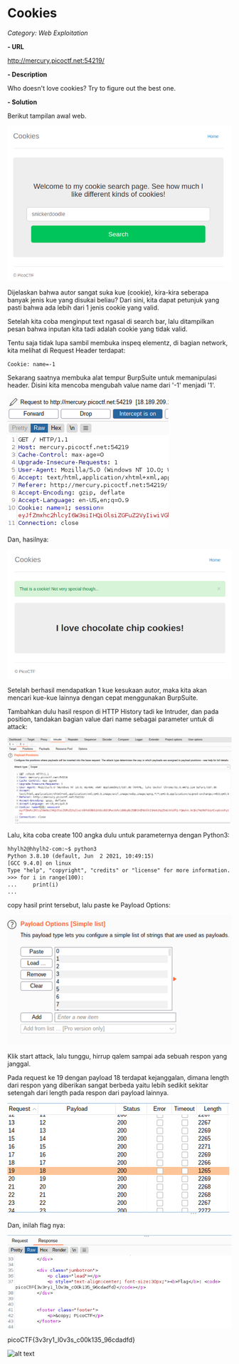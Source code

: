 
# Cookies
*Category: Web Exploitation*

**- URL**

http://mercury.picoctf.net:54219/

**- Description**

Who doesn't love cookies? Try to figure out the best one. 

**- Solution**

Berikut tampilan awal web.

![alt text](https://raw.githubusercontent.com/nuzulh/CTF-WriteUp/main/picoCTF/Cookies/tampilan-web.png)

Dijelaskan bahwa autor sangat suka kue (cookie), kira-kira seberapa banyak jenis kue yang disukai beliau?
Dari sini, kita dapat petunjuk yang pasti bahwa ada lebih dari 1 jenis cookie yang valid.

Setelah kita coba menginput text ngasal di search bar, lalu ditampilkan pesan bahwa inputan kita tadi adalah cookie yang tidak valid.

Tentu saja tidak lupa sambil membuka inspeq elementz, di bagian network, kita melihat di Request Header terdapat:

```
Cookie: name=-1
```

Sekarang saatnya membuka alat tempur BurpSuite untuk memanipulasi header. Disini kita mencoba mengubah value name dari '-1' menjadi '1'.

![alt text](https://raw.githubusercontent.com/nuzulh/CTF-WriteUp/main/picoCTF/Cookies/ubah-name.png)

Dan, hasilnya:

![alt text](https://raw.githubusercontent.com/nuzulh/CTF-WriteUp/main/picoCTF/Cookies/berhasil.png)

Setelah berhasil mendapatkan 1 kue kesukaan autor, maka kita akan mencari kue-kue lainnya dengan cepat menggunakan BurpSuite.

Tambahkan dulu hasil respon di HTTP History tadi ke Intruder, dan pada position, tandakan bagian value dari name sebagai parameter untuk di attack:

![alt text](https://raw.githubusercontent.com/nuzulh/CTF-WriteUp/main/picoCTF/Cookies/position.png)

Lalu, kita coba create 100 angka dulu untuk parameternya dengan Python3:

```
hhylh2@hhylh2-com:~$ python3
Python 3.8.10 (default, Jun  2 2021, 10:49:15) 
[GCC 9.4.0] on linux
Type "help", "copyright", "credits" or "license" for more information.
>>> for i in range(100):
...     print(i)
...
```

copy hasil print tersebut, lalu paste ke Payload Options:

![alt text](https://raw.githubusercontent.com/nuzulh/CTF-WriteUp/main/picoCTF/Cookies/payload-options.png)

Klik start attack, lalu tunggu, hirrup qalem sampai ada sebuah respon yang janggal.

Pada request ke 19 dengan payload 18 terdapat kejanggalan, dimana length dari respon yang diberikan sangat berbeda yaitu lebih sedikit sekitar setengah dari length pada respon dari payload lainnya.

![alt text](https://raw.githubusercontent.com/nuzulh/CTF-WriteUp/main/picoCTF/Cookies/length-janggal.png)

Dan, inilah flag nya:

![alt text](https://raw.githubusercontent.com/nuzulh/CTF-WriteUp/main/picoCTF/Cookies/flag.png)

picoCTF{3v3ry1_l0v3s_c00k135_96cdadfd}

![alt text](https://media.giphy.com/media/lgcUUCXgC8mEo/giphy.gif)
